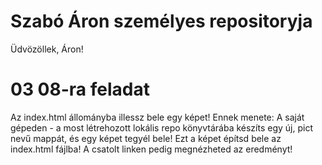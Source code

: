 # Szabó Áron személyes repositoryja
Üdvözöllek, Áron!
# 03 08-ra feladat

Az index.html állományba illessz bele egy képet! Ennek menete: A saját gépeden - a most létrehozott lokális repo könyvtárába készíts egy új, pict nevű mappát, és egy képet tegyél bele! Ezt a képet építsd bele az index.html fájlba! A csatolt linken pedig megnézheted az eredményt!
